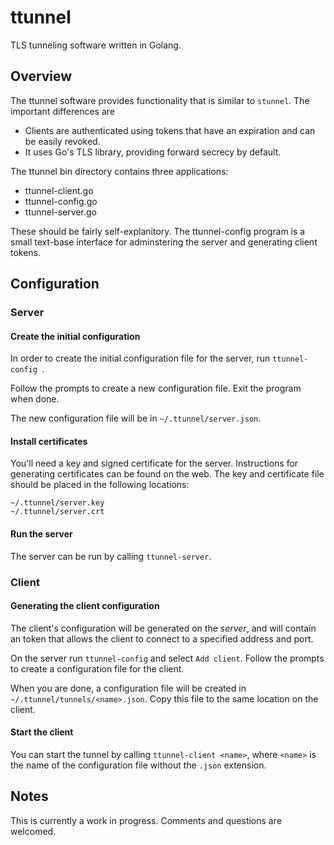ttunnel
=======

TLS tunneling software written in Golang.

## Overview

The ttunnel software provides functionality that is similar to
`stunnel`. The important differences are

* Clients are authenticated using tokens that have an expiration and
  can be easily revoked. 
* It uses Go's TLS library, providing forward secrecy by default. 

The ttunnel bin directory contains three applications:

* ttunnel-client.go
* ttunnel-config.go
* ttunnel-server.go

These should be fairly self-explanitory. The ttunnel-config program is
a small text-base interface for adminstering the server and
generating client tokens.

## Configuration

### Server

#### Create the initial configuration

In order to create the initial configuration file for the server, run
`ttunnel-config `.

Follow the prompts to create a new configuration file. Exit the
program when done.

The new configuration file will be in `~/.ttunnel/server.json`.

#### Install certificates

You'll need a key and signed certificate for the server. Instructions
for generating certificates can be found on the web. The key and
certificate file should be placed in the following locations:

```
~/.ttunnel/server.key
~/.ttunnel/server.crt
```

#### Run the server

The server can be run by calling `ttunnel-server`. 

### Client

#### Generating the client configuration

The client's configuration will be generated on the *server*, and will
contain an token that allows the client to connect to a specified
address and port.

On the server run `ttunnel-config` and select `Add client`. Follow the
prompts to create a configuration file for the client. 

When you are done, a configuration file will be created in
`~/.ttunnel/tunnels/<name>.json`. Copy this file to the same location
on the client. 

#### Start the client

You can start the tunnel by calling `ttunnel-client <name>`, where
`<name>` is the name of the configuration file without the `.json`
extension.

## Notes

This is currently a work in progress. Comments and questions are
welcomed.
